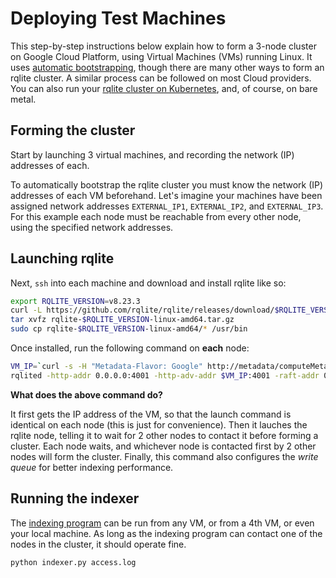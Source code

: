 # Deploying Test Machines

This step-by-step instructions below explain how to form a 3-node cluster on Google Cloud Platform, using Virtual Machines (VMs) running Linux. It uses [automatic bootstrapping](https://rqlite.io/docs/clustering/automatic-clustering/), though there are many other ways to form an rqlite cluster. A similar process can be followed on most Cloud providers. You can also run your [rqlite cluster on Kubernetes](https://rqlite.io/docs/guides/kubernetes/), and, of course, on bare metal.

## Forming the cluster
Start by launching 3 virtual machines, and recording the network (IP) addresses of each.

To automatically bootstrap the rqlite cluster you must know the network (IP) addresses of each VM beforehand. Let's imagine your machines have been assigned network addresses `EXTERNAL_IP1`, `EXTERNAL_IP2`, and `EXTERNAL_IP3`. For this example each node must be reachable from every other node, using the specified network addresses.

## Launching rqlite
Next, `ssh` into each machine and download and install rqlite like so:
```bash
export RQLITE_VERSION=v8.23.3
curl -L https://github.com/rqlite/rqlite/releases/download/$RQLITE_VERSION/rqlite-$RQLITE_VERSION-linux-amd64.tar.gz -o rqlite-$RQLITE_VERSION-linux-amd64.tar.gz
tar xvfz rqlite-$RQLITE_VERSION-linux-amd64.tar.gz
sudo cp rqlite-$RQLITE_VERSION-linux-amd64/* /usr/bin
```
Once installed, run the following command on **each** node:
```bash
VM_IP=`curl -s -H "Metadata-Flavor: Google" http://metadata/computeMetadata/v1/instance/network-interfaces/0/access-configs/0/external-ip`
rqlited -http-addr 0.0.0.0:4001 -http-adv-addr $VM_IP:4001 -raft-addr 0.0.0.0:4002 -raft-adv-addr $VM_IP:4002 -write-queue-batch-size 128 -write-queue-capacity 1024 -bootstrap-expect 3 -join $EXTERNAL_IP1:4002,EXTERNAL_IP2:4002,$EXTERNAL_IP3:4002 data
```
**What does the above command do?**

It first gets the IP address of the VM, so that the launch command is identical on each node (this is just for convenience). Then it lauches the rqlite node, telling it to wait for 2 other nodes to contact it before forming a cluster. Each node waits, and whichever node is contacted first by 2 other nodes will form the cluster. Finally, this command also configures the _write queue_ for better indexing performance.

## Running the indexer
The [indexing program](https://github.com/rqlite/rqlite-fts4/blob/master/indexer.py) can be run from any VM, or from a 4th VM, or even your local machine. As long as the indexing program can contact one of the nodes in the cluster, it should operate fine.
```bash
python indexer.py access.log
```
